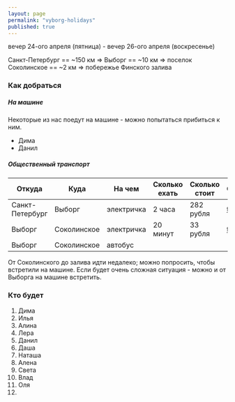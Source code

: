 ```yaml
---
layout: page
permalink: "vyborg-holidays"
published: true
---
```


вечер 24-ого апреля (пятница) - вечер 26-ого апреля (воскресенье)

Санкт-Петербург == ~150 км => Выборг == ~10 км => поселок Соколинское == ~2 км => побережье Финского залива

### Как добраться

##### На машине

Некоторые из нас поедут на машине - можно попытаться прибиться к ним.

 * Дима
 * Данил
    
##### Общественный транспорт  

| Откуда | Куда | На чем | Сколько ехать | Сколько стоит | Ссылка |
|---|---|---|---|---|---|
| Санкт-Петербург | Выборг | электричка | 2 часа | 282 рубля | [tutu](http://www.tutu.ru/spb/rasp.php?st1=20600&st2=42905) |
| Выборг | Соколинское | электричка | 20 минут | 33 рубля | [tutu](http://www.tutu.ru/spb/rasp.php?st1=42905&st2=45905) |
| Выборг | Соколинское | автобус | | | |

От Соколинского до залива идти недалеко; можно попросить, чтобы встретили на машине.
Если будет очень сложная ситуация - можно и от Выборга на машине встретить.

### Кто будет
 1. Дима
 2. Илья
 3. Алина
 4. Лера
 5. Данил
 6. Даша
 7. Наташа
 8. Алена
 9. Света
 10. Влад
 11. Оля
 12.